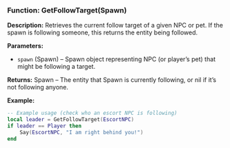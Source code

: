 ### Function: GetFollowTarget(Spawn)

**Description:**
Retrieves the current follow target of a given NPC or pet. If the spawn is following someone, this returns the entity being followed.

**Parameters:**
- `spawn` (Spawn) – Spawn object representing NPC (or player’s pet) that might be following a target.

**Returns:** Spawn – The entity that Spawn is currently following, or nil if it’s not following anyone.

**Example:**

```lua
-- Example usage (check who an escort NPC is following)
local leader = GetFollowTarget(EscortNPC)
if leader == Player then
    Say(EscortNPC, "I am right behind you!")
end
```
